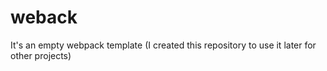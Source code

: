 # weback
It's an empty webpack template (I created this repository to use it later for other projects)
